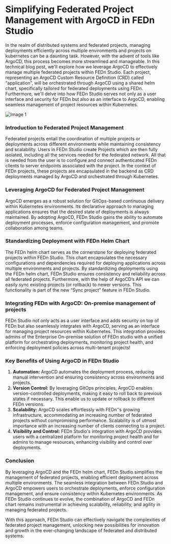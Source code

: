 ﻿# Simplifying Federated Project Management with ArgoCD in FEDn Studio

In the realm of distributed systems and federated projects, managing deployments efficiently across multiple environments and projects on kubernetes can be a daunting task. However, with the advent of tools like ArgoCD, this process becomes more streamlined and manageable. In this technical blog post, we'll explore how we leverage ArgoCD to effectively manage multiple federated projects within FEDn Studio. Each project, representing an ArgoCD Custom Resource Definition (CRD) called “application”, will be orchestrated through ArgoCD using a shared helm chart, specifically tailored for federated deployments using FEDn. Furthermore, we'll delve into how FEDn Studio serves not only as a user interface and security for FEDn but also as an interface to ArgoCD, enabling seamless management of project resources within Kubernetes.

![Image 1](https://cdn.prod.website-files.com/65b2c538561625e62bd16a2a/663b67098edc1b5b7d34372a_Screenshot%202024-05-08%20at%2013.48.53.png)

### **Introduction to Federated Project Management**

Federated projects entail the coordination of multiple projects or deployments across different environments while maintaining consistency and scalability. Users in FEDn Studio create Projects which are then fully isolated, including all the services needed for the federated network. All that is needed from the user is to configure and connect authenticated FEDn clients to server endpoints associated with the project. In the context of FEDn projects, these projects are encapsulated in the backend as CRD deployments managed by ArgoCD and orchestrated through Kubernetes.

### **Leveraging ArgoCD for Federated Project Management**

ArgoCD emerges as a robust solution for GitOps-based continuous delivery within Kubernetes environments. Its declarative approach to managing applications ensures that the desired state of deployments is always maintained. By adopting ArgoCD, FEDn Studio gains the ability to automate deployment processes, enforce configuration management, and promote collaboration among teams.

### **Standardizing Deployment with FEDn Helm Chart**

The FEDn helm chart serves as the cornerstone for deploying federated projects within FEDn Studio. This chart encapsulates the necessary configurations and dependencies required for deploying applications across multiple environments and projects. By standardizing deployments using the FEDn helm chart, FEDn Studio ensures consistency and reliability across all federated projects. Furthermore, with the help of ArgoCD’s API we can easily sync existing projects (or rollback) to newer versions. This functionality is part of the new “Sync project” feature in FEDn Studio.

### **Integrating FEDn with ArgoCD: On-premise management of projects**

FEDn Studio not only acts as a user interface and adds security on top of FEDn but also seamlessly integrates with ArgoCD, serving as an interface for managing project resources within Kubernetes. This integration provides admins of the Enterprise On-premise solution of FEDn studio with a unified platform for orchestrating deployments, monitoring project health, and enforcing deployment policies across multi-tenant projects!

### **Key Benefits of Using ArgoCD in FEDn Studio** 

1.  **Automation:** ArgoCD automates the deployment process, reducing manual intervention and ensuring consistency across environments and projects.
2.  **Version Control:** By leveraging GitOps principles, ArgoCD enables version-controlled deployments, making it easy to roll back to previous states if necessary. This enable us to update or rollback to different FEDn versions.
3.  **Scalability:** ArgoCD scales effortlessly with FEDn’'s growing infrastructure, accommodating an increasing number of federated projects without compromising performance. Scalability is of utmost importance with an increasing number of clients connecting to a project.
4.  **Visibility and Control:** FEDn Studio's integration with ArgoCD provides users with a centralized platform for monitoring project health and for admins to manage resources, enhancing visibility and control over deployments.

### **Conclusion**

By leveraging ArgoCD and the FEDn helm chart, FEDn Studio simplifies the management of federated projects, enabling efficient deployment across multiple environments. The seamless integration between FEDn Studio and ArgoCD empowers users to orchestrate deployments, enforce configuration management, and ensure consistency within Kubernetes environments. As FEDn Studio continues to evolve, the combination of ArgoCD and FEDn chart remains instrumental in achieving scalability, reliability, and agility in managing federated projects.

With this approach, FEDn Studio can effectively navigate the complexities of federated project management, unlocking new possibilities for innovation and growth in the ever-changing landscape of federated and distributed systems.

‍

